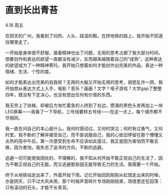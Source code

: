 # 直到长出青苔

4.18 周五

在阴天的广州，我看到了闷热、人头、踩湿的鞋。在挤地铁的路上，我开始不知道往哪里走了。

一开始是身体很不舒服，接着精神也出了问题，无用的思考占据了我大部分时间，想要创作和表达的欲望一直都没有减少，反而越来越随着自己的“成熟”，这种表达的欲望成为了一种精神寄托，我开始只想着如何才能创作出完美的作品，表达一种情绪、生活、个性的度。

如何才能表达出完美的自我呢？无用的大脑又开始无用的思考，胡思乱作一团，我开始想从表达方式上入手，电影？音乐？画画？文字？电子游戏？大学gap了整整四年，既没有下定决心，也没有想出任何有价值的东西。

我无奈上了扶梯，却被后方匆忙着急的人挤到了右边，攒涌的黑色头发再加上一块LED屏幕——我看了一下导航，三号线要转五号线——在这一点上，每个城市都不尽相同。

我一直在问自己的本心是什么，我何时感动过，又何时哭泣；何时有过勇气，又何时爱。我不断的了解并接受自己，而不是说服自己，我的心依旧停留在那个懵懂又炎热的高中午后，第一次感受到生命不应该如此度过，我正是因为害怕而不敢去做，因为害怕，我失去了追寻的方向，不断的逃避。

逃避一切可能使我困扰的、不理解的，我不知从何开始不敢正视自己的生活了，因为不敢正视自己的无能，而又逃避那些因无能导致无力的生活。我需要一个开始。

终于从地铁站走出来了，外面开始下雨。记忆开始回到刚刚从虹馆走出来的时候，亦是阴天，只不过大风未雨，那个时候声音碎片专场刚刚结束，场馆里还在回荡：只有滚动的石头，才能不长青苔。
